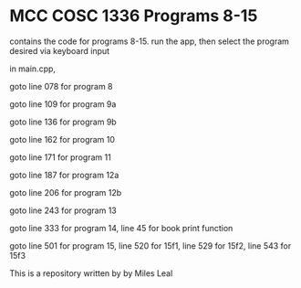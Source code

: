 # MCC COSC 1336 Programs 8-15

contains the code for programs 8-15. run the app, then select the program desired via keyboard input

in main.cpp,

goto line 078 for program 8

goto line 109 for program 9a

goto line 136 for program 9b

goto line 162 for program 10

goto line 171 for program 11

goto line 187 for program 12a

goto line 206 for program 12b

goto line 243 for program 13

goto line 333 for program 14, line 45 for book print function

goto line 501 for program 15, line 520 for 15f1, line 529 for 15f2, line 543 for 15f3



This is a repository written by by Miles Leal
